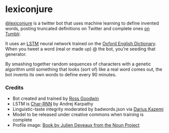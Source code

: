 # lexiconjure

[@lexiconjure](https://twitter.com/lexiconjure) is a twitter bot that uses machine learning to define invented words, posting truncated definitions on Twitter and complete ones [on Tumblr](http://lexiconjure.tumblr.com).

It uses an [LSTM](https://en.wikipedia.org/wiki/Long_short-term_memory) neural network trained on the [Oxford English Dictionary](http://www.oed.com/). When you tweet a word (real or made up) @ the bot, you're seeding that generator.

By smashing together random sequences of characters with a genetic algorithm until something that looks (sort of) like a real word comes out, the bot invents its own words to define every 90 minutes.

### Credits

* Bot created and trained by [Ross Goodwin](http://rossgoodwin.com)
* LSTM is [Char-RNN](https://github.com/karpathy/char-rnn) by Andrej Karpathy
* Linguistic-taste integrity moderated by badwords.json via [Darius Kazemi](https://github.com/dariusk/wordfilter)
* Model to be released under creative commons when training is complete
* Profile image: [Book by Julien Deveaux from the Noun Project](https://thenounproject.com/Julihan)



